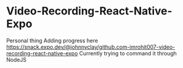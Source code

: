 # Video-Recording-React-Native-Expo
Personal thing
Adding progress here https://snack.expo.dev/@johnnyclay/github.com-imrohit007-video-recording-react-native-expo
Currently trying to command it through NodeJS
